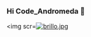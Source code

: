 ### Hi Code_Andromeda 👋
<img scr=<a href="https://gifyu.com/image/tODo"><img src="https://s3.gifyu.com/images/brillo.jpg" alt="brillo.jpg" border="0" /></a>
